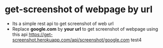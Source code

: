 # get-screenshot of webpage by url
- Its a simple rest api to get screenshot of web url
- Replace **google.com** by **your url** to get screenshot of webpage using this api https://get-screenshot.herokuapp.com/api/screenshot/google.com
test4
